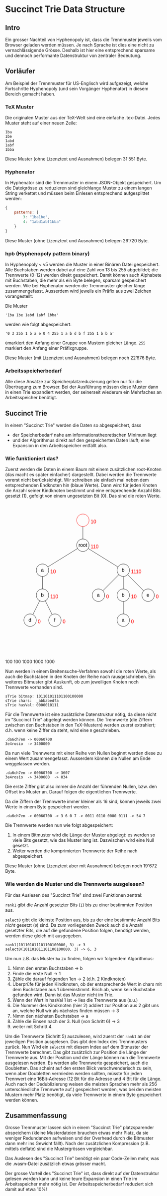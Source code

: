 # Succinct Trie Data Structure

## Intro
Ein grosser Nachteil von Hyphenopoly ist, dass die Trennmuster jeweils vom Browser geladen werden müssen. Je nach Sprache ist dies eine nicht zu vernachlässigende Grösse. Deshalb ist hier eine entsprechend sparsame und dennoch performante Datenstruktur von zentraler Bedeutung.

## Vorläufer
Am Beispiel der Trennmuster für US-Englisch wird aufgezeigt, welche Fortschritte Hyphenopoly (und sein Vorgänger Hyphenator) in diesem Bereich gemacht haben.

### TeX Muster
Die originalen Muster aus der TeX-Welt sind eine einfache .tex-Datei. Jedes Muster steht auf einer neuen Zeile:
````text
1ba
1be
1abd
1abf
1bba
````
Diese Muster (ohne Lizenztext und Ausnahmen) belegen 31’551 Byte.

### Hyphenator
In Hyphenator sind die Trennmuster in einem JSON-Objekt gespeichert. Um die Dateigrösse zu reduzieren sind gleichlange Muster zu einem langen String verkettet und müssen beim Einlesen entsprechend aufgesplittet werden:
````javascript
{
    patterns: {
        3: "1ba1be",
        4: "1abd1abf1bba"
    }
}
````
Diese Muster (ohne Lizenztext und Ausnahmen) belegen 26’720 Byte.

### hpb (Hyphenopoly pattern binary)
In Hyphenopoly < v5 werden die Muster in einer Binären Datei gespeichert. Alle Buchstaben werden dabei auf eine Zahl von 13 bis 255 abgebildet; die Trennwerte (0-12) werden direkt gespeichert. Damit können auch Alphabete mit Buchstaben, die mehr als ein Byte belegen, sparsam gespeichert werden. Wie bei Hyphenator werden die Trennmuster gleicher länge zusammengefasst. Ausserdem wird jeweils ein Präfix aus zwei Zeichen vorangestellt:

Die Muster
````text
'1ba 1be 1abd 1abf 1bba'
````
werden wie folgt abgespeichert:
````text
'0 3 255 1 b a e 0 4 255 1 a b d b f 255 1 b b a'
````
`0`markiert den Anfang einer Gruppe von Mustern gleicher Länge.
`255` markiert den Anfang einer Präfixgruppe.

Diese Muster (mit Lizenztext und Ausnahmen) belegen noch 22’676 Byte.

### Arbeitsspeicherbedarf
Alle diese Ansätze zur Speicherplatzreduzierung gelten nur für die Übertragung zum Browser. Bei der Ausführung müssen diese Muster dann in einen Trie expandiert werden, der seinerseit wiederum ein Mehrfaches an Arbeitsspeicher benötigt.

## Succinct Trie
In einem "Succinct Trie" werden die Daten so abgespeichert, dass

*   der Speicherbedarf nahe am informationstheoretischen Minimum liegt
*   und der Algorithmus direkt auf den gespeicherten Daten läuft; eine Expansion in den Arbeitsspeicher entfällt also.

### Wie funktioniert das?

Zuerst werden die Daten in einem Baum mit einem zusätzlichen root-Knoten (das macht es später einfacher) dargestellt. Dabei werden die Trennwerte vorerst nicht berücksichtigt. Wir schreiben sie einfach mal neben dem entsprechenden Endknoten hin (blaue Werte). Dann wird für jeden Knoten die Anzahl seiner Kindknoten bestimmt und eine entsprechende Anzahl Bits gesetzt (1), gefolgt von einem ungesetzten Bit (0). Das sind die roten Werte.
<svg width="500" height="500" version="1.1" xmlns="http://www.w3.org/2000/svg">
 <circle cx="250" cy="70" r="20" fill="none" stroke="#f00"/>
 <circle cx="250" cy="150" r="20" fill="none" stroke="#000"/>
 <text x="236" y="155" font-family="sans-serif" font-size="16px">root</text>
 <circle cx="120" cy="230" r="20" fill="none" stroke="#000"/>
 <text x="115" y="235" font-family="sans-serif" font-size="16px">a</text>
 <circle cx="120" cy="310" r="20" fill="none" stroke="#000"/>
 <text x="115" y="315" font-family="sans-serif" font-size="16px">b</text>
 <circle cx="80" cy="390" r="20" fill="none" stroke="#000"/>
 <text x="75" y="395" font-family="sans-serif" font-size="16px">d</text>
 <circle cx="160" cy="390" r="20" fill="none" stroke="#000"/>
 <text x="157" y="395" font-family="sans-serif" font-size="16px">f</text>
 <circle cx="380" cy="230" r="20" fill="none" stroke="#000"/>
 <text x="375" y="235" font-family="sans-serif" font-size="16px">b</text>
 <circle cx="300" cy="310" r="20" fill="none" stroke="#000"/>
 <text x="295" y="315" font-family="sans-serif" font-size="16px">a</text>
 <circle cx="380" cy="310" r="20" fill="none" stroke="#000"/>
 <text x="375" y="315" font-family="sans-serif" font-size="16px">b</text>
 <circle cx="460" cy="310" r="20" fill="none" stroke="#000"/>
 <text x="455" y="315" font-family="sans-serif" font-size="16px">e</text>
 <circle cx="380" cy="390" r="20" fill="none" stroke="#000"/>
 <text x="375" y="395" font-family="sans-serif" font-size="16px">a</text>
 <g fill="none" stroke="#000" stroke-width="1px">
  <path d="m250 90v40"/>
  <path d="m232.97 160.48-95.934 59.036"/>
  <path d="m120 250v40"/>
  <path d="m111.06 327.89-22.112 44.223"/>
  <path d="m128.94 327.89 22.112 44.223"/>
  <path d="m267.03 160.48 95.934 59.036"/>
  <path d="m365.86 244.14-51.716 51.716"/>
  <path d="m380 250v40"/>
  <path d="m394.14 244.14 51.716 51.716"/>
  <path d="m380 330v40"/>
 </g>
 <g font-family="sans-serif" font-size="16px" fill="#ff0000">
   <text x="275" y="80">10</text>
   <text x="275" y="160">110</text>
   <text x="145" y="240">10</text>
   <text x="405" y="240">1110</text>
   <text x="145" y="320">110</text>
   <text x="325" y="320">0</text>
   <text x="405" y="320">10</text>
   <text x="485" y="320">0</text>
   <text x="105" y="400">0</text>
   <text x="185" y="400">0</text>
   <text x="405" y="400">0</text>
</g>

<g font-family="sans-serif" font-size="12px" fill="#0000ff">
    <text x="285" y="350">100</text>
    <text x="445" y="350">100</text>
    <text x="65" y="430">1000</text>
    <text x="145" y="430">1000</text>
    <text x="365" y="430">1000</text>
</g>
</svg>

Nun werden in einem Breitensuche-Verfahren sowohl die roten Werte, als auch die
Buchstaben in den Knoten der Reihe nach rausgeschrieben. Ein weiteres Bitmuster
gibt Auskunft, ob zum jeweiligen Knoten noch Trennwerte vorhanden sind.

````text
sTrie bitmap: 101101011101100100000
sTrie chars:  _abbabedfa
sTrie hasVal: 0000010111
````

Für die Trennwerte ist eine zusätzliche Datenstruktur nötig, da diese nicht im
"Succinct Trie" abgelegt werden können. Die Trennwerte (die Ziffern zwischen den
Buchstaben in den TeX-Mustern) werden zuerst extrahiert; d.h. wenn keine Ziffer
da steht, wird eine `0` geschrieben.

````text
.da6ch7en -> 00060700
3e4rosio  -> 3400000
````

Da nun viele Trennwerte mit einer Reihe von Nullen beginnt werden diese zu einem
Wert zusammengefasst. Ausserdem können die Nullen am Ende weggelassen werden.

````text
.da6ch7en -> 00060700 -> 3607
3e4rosio  -> 3400000  -> 034
````

Die erste Ziffer gibt also immer die Anzahl der führenden Nullen, bzw. den Offset
ins Muster an. Darauf folgen die eigentlichen Trennwerte.

Da die Ziffern der Trennwerte immer kleiner als 16 sind, können jeweils zwei Werte
in einem Byte gespeichert werden.

````text
.da6ch7en -> 00060700 -> 3 6 0 7 -> 0011 0110 0000 0111 -> 54 7
````

Die Trennwerte werden nun wie folgt abgespeichert:

1.  In einem Bitmuster wird die Länge der Muster abgelegt: es werden so viele Bits
gesetzt, wie das Muster lang ist. Dazwischen wird eine Null gesetzt.
2.  Weiter werden die komprimierten Trennwerte der Reihe nach abgespeichert.

Diese Muster (ohne Lizenztext aber mit Ausnahmen) belegen noch 19'672 Byte.

### Wie werden die Muster und die Trennwerte ausgelesen?
Für das Auslesen des "Succinct Trie" sind zwei Funktionen zentral:

`rank1` gibt die Anzahl gesetzter Bits (`1`) bis zu einer bestimmten Position aus.

`select0` gibt die kleinste Position aus, bis zu der eine bestimmte Anzahl Bits
_nicht_ gesetzt (`0`) sind. Da zum vorliegenden Zweck auch die Anzahl gesetzter
Bits, die auf die gefundene Position folgen, benötigt werden, werden diese gleich
mit ausgegeben.

````text
rank1(101101011101100100000, 3) -> 3
select0(101101011101100100000, 3) -> 6, 3
````

Um nun z.B. das Muster `ba` zu finden, folgen wir folgendem Algorithmus:

1.  Nimm den ersten Buchstaben -> b
2.  Finde die erste Null -> 1
3.  Zähle die darauf folgenden 1en -> 2 (d.h. 2 Kindknoten)
4.  Überprüfe für jeden Kindknoten, ob der entsprechende Wert in chars mit dem
Buchstaben aus 1 übereinstimmt. Brich ab, wenn kein Buchstabe gefunden wird.
Dann ist das Muster nicht im Trie.
5.  Wenn der Wert in hasVal 1 ist -> lies die Trennwerte aus (s.u.)
6.  Die Nummer des Kindknoten (hier 2) addiert zur Position aus 2 gibt uns an, welche Null wir als nächstes finden müssen -> 3
7.  Nimm den nächsten Buchstaben -> a
8.  Zähle die Einsen nach der 3. Null (von Schritt 6) -> 3
9.  weiter mit Schritt 4.

Um die Trennwerte (Schritt 5) auszulesen, wird zuerst der `rank1` an der jeweiligen Position ausgelesen.
Das gibt den Index des Trennmusters zurück. Nun Wird ein `select0` mit diesem Index auf dem Bitmuster der Trennwerte berechnet.
Das gibt zusätzlich zur Position die Länge der Trennwerte aus. Mit der Position und der Länge können nun die Trennwerte ausgelesen werden.
Es werden alle Trennwerte gespeichert, auch die Doubletten. Das scheint auf den ersten Blick verschwenderisch zu sein, wenn
aber Doubletten vermieden werden sollten, müsste für jeden Trennwert eine 16Bit-Adresse (12 Bit für die Adresse und 4 Bit für die Länge. Auch nach der Dedublizierung weisen die meisten Sprachen mehr als 256 unterschiedliche Trennwerte auf.) gespeichert werden, was bei den meisten Mustern mehr Platz benötigt, da viele Trennwerte in einem Byte gespeichert werden können.

## Zusammenfassung
Grosse Trennmuster lassen sich in einem "Succinct Trie" platzsparender abspeichern (kleine Musterdateien brauchen etwas mehr Platz, da sie weniger Redundanzen aufweisen und der Overhead durch die Bitmuster dann mehr ins Gewicht fällt). Nach der zusätzlichen Kompression (z.B. mittels deflate) sind die Mustergrössen vergleichbar.

Das Auslesen des "Succinct Trie" benötigt ein paar Code-Zeilen mehr, was die .wasm-Datei zusätzlich etwas grösser macht.

Der grosse Vorteil des "Succinct Trie" ist, dass direkt auf der Datenstruktur gelesen werden kann und keine teure Expansion in einen Trie im Arbeitsspeicher mehr nötig ist. Der Arbeitsspeicherbedarf reduziert sich damit auf etwa 10%!
